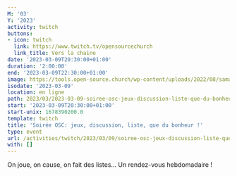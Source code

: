 ```yaml
---
M: '03'
Y: '2023'
activity: twitch
buttons:
- icon: twitch
  link: https://www.twitch.tv/opensourcechurch
  link_title: Vers la chaine
date: '2023-03-09T20:30:00+01:00'
duration: '2:00:00'
end: '2023-03-09T22:30:00+01:00'
image: https://tools.open-source.church/wp-content/uploads/2022/08/samantha-gades-LA6XfeVI5_c-unsplash-scaled.jpg
isodate: '2023-03-09'
location: en ligne
path: 2023/03/2023-03-09-soiree-osc-jeux-discussion-liste-que-du-bonheur.md
start: '2023-03-09T20:30:00+01:00'
start-unix: 1678390200.0
template: twitch
title: 'Soirée OSC: jeux, discussion, liste, que du bonheur !'
type: event
url: /activities/twitch/2023/03/09/soiree-osc-jeux-discussion-liste-que-du-bonheur
with: []
---
```

On joue, on cause, on fait des listes... Un rendez-vous hebdomadaire !